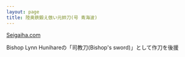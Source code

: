 ```yaml
---
layout: page
title: 陸奥鉄鍛え倣い元帥刀(号 青海波)
---
```


[Seigaiha.com](https://www.seigaiha.com)

Bishop Lynn Hunihareの「司教刀(Bishop's sword)」として作刀を後援
